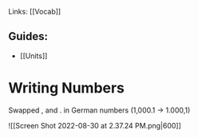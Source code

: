 Links: [[Vocab]]

## Guides:
- [[Units]]

# Writing Numbers
Swapped , and . in German numbers (1,000.1 → 1.000,1)

![[Screen Shot 2022-08-30 at 2.37.24 PM.png|600]]